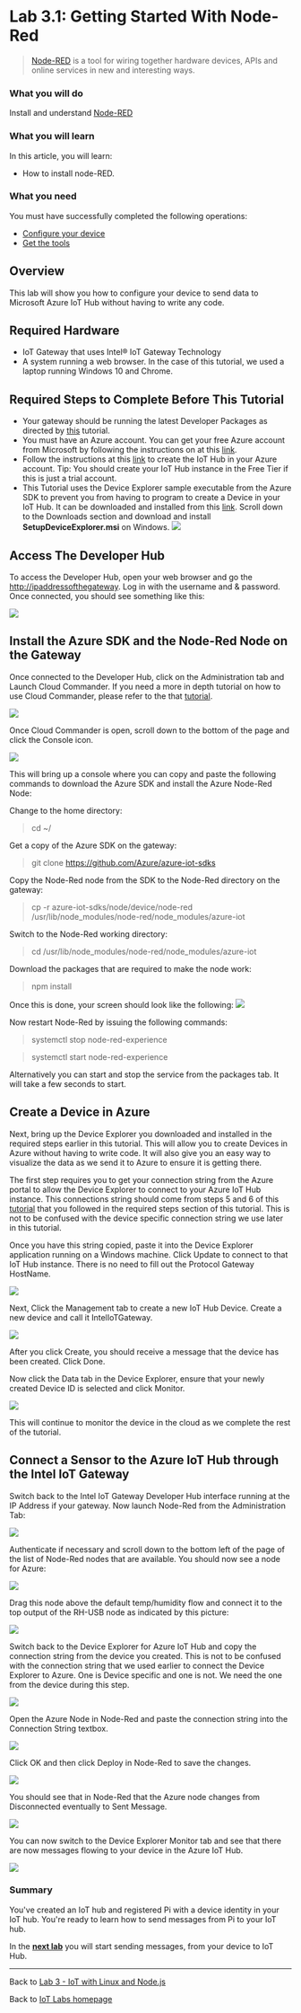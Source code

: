 # Lab 3.1: Getting Started With Node-Red

> [Node-RED](https://nodered.org/) is a tool for wiring together hardware devices, APIs and online services in new and interesting ways.

### What you will do
Install and understand [Node-RED](https://nodered.org/) 

### What you will learn
In this article, you will learn:
* How to install node-RED.

### What you need
You must have successfully completed the following operations:

* [Configure your device](/content/lab-2-configure-your-device-and-get-the-tools.md)
* [Get the tools](/content/lab-2-configure-your-device-and-get-the-tools.md#install-git-note)





## Overview ##
This lab will show you how to configure your device to send data to Microsoft Azure IoT Hub without having to write any code.

## Required Hardware ##
-   IoT Gateway that uses Intel® IoT Gateway Technology
-   A system running a web browser.  In the case of this tutorial, we used a laptop running Windows 10 and Chrome.

## Required Steps to Complete Before This Tutorial ##
 - Your gateway should be running the latest Developer Packages as directed by [this](https://github.com/intel-iot-devkit/Intel-IoT-Gateway/tree/master/Updating%20the%20Intel%20IoT%20Gateway%20Developer%20Packages) tutorial.
 - You must have an Azure account.  You can get your free Azure account from Microsoft by following the instructions on at this [link](https://azure.microsoft.com/en-us/free/).
 - Follow the instructions at this [link](https://github.com/Azure/azure-iot-sdks/blob/master/doc/setup_iothub.md) to create the IoT Hub in your Azure account.  Tip: You should create your IoT Hub instance in the Free Tier if this is just a trial account.
 - This Tutorial uses the Device Explorer sample executable from the Azure SDK to prevent you from having to program to create a Device in your IoT Hub.  It can be downloaded and installed from this [link](https://github.com/Azure/azure-iot-sdks/releases).  Scroll down to the Downloads section and download and install **SetupDeviceExplorer.msi** on Windows.
 ![](images/image1.png)

## Access The Developer Hub ##
To access the Developer Hub, open your web browser and go the <http://ipaddressofthegateway>. Log in with the username and & password.  Once connected, you should see something like this:

![](images/image2.png)

## Install the Azure SDK and the Node-Red Node on the Gateway ##

Once connected to the Developer Hub, click on the Administration tab and Launch Cloud Commander.  If you need a more in depth tutorial on how to use Cloud Commander, please refer to the that [tutorial](https://github.com/intel-iot-devkit/Intel-IoT-Gateway/tree/master/Getting%20Started%20With%20Cloud%20Commander).

![](images/image3.png)

Once Cloud Commander is open, scroll down to the bottom of the page and click the Console icon.

![](images/image4.png)

This will bring up a console where you can copy and paste the following commands to download the Azure SDK and install the Azure Node-Red Node:

Change to the home directory:
 >cd ~/
 
 Get a copy of the Azure SDK on the gateway:
 >git clone https://github.com/Azure/azure-iot-sdks
 
 Copy the Node-Red node from the SDK to the Node-Red directory on the gateway:
 >cp -r azure-iot-sdks/node/device/node-red /usr/lib/node_modules/node-red/node_modules/azure-iot 
 
 Switch to the Node-Red working directory:
 >cd /usr/lib/node_modules/node-red/node_modules/azure-iot
 
 Download the packages that are required to make the node work:
 >npm install

Once this is done, your screen should look like the following:
![](images/image5.png)

Now restart Node-Red by issuing the following commands:

>systemctl stop node-red-experience

>systemctl start node-red-experience

Alternatively you can start and stop the service from the packages tab.  It will take a few seconds to start.

## Create a Device in Azure ##

Next, bring up the Device Explorer you downloaded and installed in the required steps earlier in this tutorial.  This will allow you to create Devices in Azure without having to write code.  It will also give you an easy way to visualize the data as we send it to Azure to ensure it is getting there.

The first step requires you to get your connection string from the Azure portal to allow the Device Explorer to connect to your Azure IoT Hub instance.  This connections string should come from steps 5 and 6 of this [tutorial](https://github.com/Azure/azure-iot-sdks/blob/master/doc/setup_iothub.md) that you followed in the required steps section of this tutorial.  This is not to be confused with the device specific connection string we use later in this tutorial.

Once you have this string copied, paste it into the Device Explorer application running on a Windows machine.  Click Update to connect to that IoT Hub instance.  There is no need to fill out the Protocol Gateway HostName.

![](images/image6.png)

Next, Click the Management tab to create a new IoT Hub Device.  Create a new device and call it IntelIoTGateway.

![](images/image7.png)

After you click Create, you should receive a message that the device has been created.  Click Done.

Now click the Data tab in the Device Explorer, ensure that your newly created Device ID is selected and click Monitor.

![](images/image8.png)

This will continue to monitor the device in the cloud as we complete the rest of the tutorial.

## Connect a Sensor to the Azure IoT Hub through the Intel IoT Gateway ##

Switch back to the Intel IoT Gateway Developer Hub interface running at the IP Address if your gateway.  Now launch Node-Red from the Administration Tab:

![](images/image9.png)

Authenticate if necessary and scroll down to the bottom left of the page of the list of Node-Red nodes that are available.  You should now see a node for Azure:

![](images/image10.png)

Drag this node above the default temp/humidity flow and connect it to the top output of the RH-USB node as indicated by this picture:

![](images/image11.png)

Switch back to the Device Explorer for Azure IoT Hub and copy the connection string from the device you created.  This is not to be confused with the connection string that we used earlier to connect the Device Explorer to Azure.  One is Device specific and one is not.  We need the one from the device during this step.

![](images/image12.png)

Open the Azure Node in Node-Red and paste the connection string into the Connection String textbox.

![](images/image13.png)

Click OK and then click Deploy in Node-Red to save the changes.

![](images/image14.png)

You should see that in Node-Red that the Azure node changes from Disconnected eventually to Sent Message.

![](images/image15.png)

You can now switch to the Device Explorer Monitor tab and see that there are now messages flowing to your device in the Azure IoT Hub.

![](images/image16.png)


### Summary
You've created an IoT hub and registered Pi with a device identity in your IoT hub. You're ready to learn how to send messages from Pi to your IoT hub.


In the **[next lab][nextlab]** you will start sending messages, from your device to IoT Hub.

---

Back to [Lab 3 - IoT with Linux and Node.js](/content/lab-3-linux-iot-node-red.md)

Back to [IoT Labs homepage](/readme.md)

[nextlab]: /content/lab-2-3-send-device-to-cloud-messages.md
